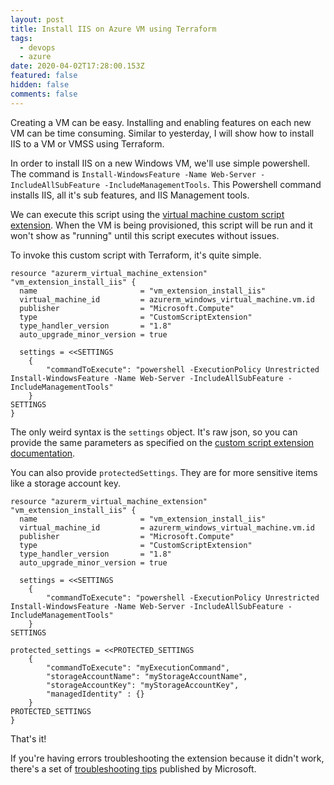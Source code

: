```yaml
---
layout: post
title: Install IIS on Azure VM using Terraform
tags:
  - devops
  - azure
date: 2020-04-02T17:28:00.153Z
featured: false
hidden: false
comments: false
---
```

Creating a VM can be easy. Installing and enabling features on each new VM can be time consuming. Similar to yesterday, I will show how to install IIS to a VM or VMSS using Terraform.

<!--more-->

In order to install IIS on a new Windows VM, we'll use simple powershell.  The command is `Install-WindowsFeature -Name Web-Server -IncludeAllSubFeature -IncludeManagementTools`. This Powershell command installs IIS, all it's sub features, and IIS Management tools. 

We can execute this script using the [virtual machine custom script extension](https://docs.microsoft.com/en-us/azure/virtual-machines/extensions/custom-script-windows). When the VM is being provisioned, this script will be run and it won't show as "running" until this script executes without issues.

To invoke this custom script with Terraform, it's quite simple.

```hcl
resource "azurerm_virtual_machine_extension" "vm_extension_install_iis" {
  name                       = "vm_extension_install_iis"
  virtual_machine_id         = azurerm_windows_virtual_machine.vm.id
  publisher                  = "Microsoft.Compute"
  type                       = "CustomScriptExtension"
  type_handler_version       = "1.8"
  auto_upgrade_minor_version = true

  settings = <<SETTINGS
    {
        "commandToExecute": "powershell -ExecutionPolicy Unrestricted Install-WindowsFeature -Name Web-Server -IncludeAllSubFeature -IncludeManagementTools"
    }
SETTINGS
}
```

The only weird syntax is the `settings` object. It's raw json, so you can provide the same parameters as specified on the [custom script extension documentation](https://docs.microsoft.com/en-us/azure/virtual-machines/extensions/custom-script-windows#extension-schema).

You can also provide `protectedSettings`. They are for more sensitive items like a storage account key. 

```hcl
resource "azurerm_virtual_machine_extension" "vm_extension_install_iis" {
  name                       = "vm_extension_install_iis"
  virtual_machine_id         = azurerm_windows_virtual_machine.vm.id
  publisher                  = "Microsoft.Compute"
  type                       = "CustomScriptExtension"
  type_handler_version       = "1.8"
  auto_upgrade_minor_version = true

  settings = <<SETTINGS
    {
        "commandToExecute": "powershell -ExecutionPolicy Unrestricted Install-WindowsFeature -Name Web-Server -IncludeAllSubFeature -IncludeManagementTools"
    }
SETTINGS

protected_settings = <<PROTECTED_SETTINGS
    {
        "commandToExecute": "myExecutionCommand",
        "storageAccountName": "myStorageAccountName",
        "storageAccountKey": "myStorageAccountKey",
        "managedIdentity" : {}
    }
PROTECTED_SETTINGS
}
```

That's it!

If you're having errors troubleshooting the extension because it didn't work, there's a set of [troubleshooting tips](https://docs.microsoft.com/en-us/azure/virtual-machines/extensions/custom-script-windows#troubleshoot-and-support) published by Microsoft.